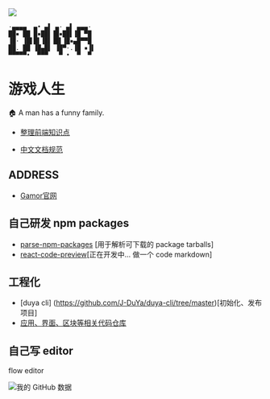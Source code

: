 <image src='https://github.com/J-DuYa/J-DuYa/blob/main/%E6%BC%A9%E6%B6%A1%E9%B8%A3%E4%BA%BA.jpeg' />

```
·▄▄▄▄  ▄• ▄▌ ▄· ▄▌ ▄▄▄· 
██▪ ██ █▪██▌▐█▪██▌▐█ ▀█ 
▐█· ▐█▌█▌▐█▌▐█▌▐█▪▄█▀▀█ 
██. ██ ▐█▄█▌ ▐█▀·.▐█ ▪▐▌
▀▀▀▀▀•  ▀▀▀   ▀ •  ▀  ▀ 
```

# 游戏人生

🏠 A man has a funny family.

- [整理前端知识点](https://github.com/J-DuYa/DY-Book)

- [中文文档规范](https://github.com/J-DuYa/document-style-guide)

## ADDRESS

- [Gamor官网](https://github.com/J-DuYa/gamor)

## 自己研发 npm packages
- [parse-npm-packages](https://github.com/J-DuYa/parse-npm-packages) [用于解析可下载的 package tarballs]
- [react-code-preview](https://github.com/J-DuYa/react-preview-markdown)[正在开发中... 做一个 code markdown]

## 工程化
- [duya cli] (https://github.com/J-DuYa/duya-cli/tree/master)[初始化、发布项目]
- [应用、界面、区块等相关代码仓库](https://github.com/gamor-work)

## 自己写 editor

flow editor

![我的 GitHub 数据](https://github-readme-stats.vercel.app/api?username=J-DuYa&show_icons=true&theme=dark&count_private=true)
